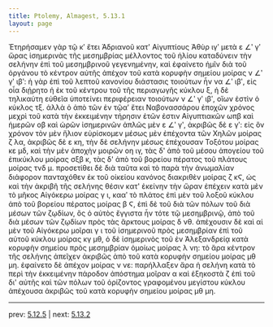 ```yaml
---
title: Ptolemy, Almagest, 5.13.1
layout: page
---
```


Ἐτηρήσαμεν γὰρ τῷ κʹ ἔτει Ἁδριανοῦ κατ' Αἰγυπτίους Ἀθὺρ ιγʹ μετὰ ε ∠ʹ γʹ ὥρας ἰσημερινὰς τῆς μεσημβρίας μέλλοντος τοῦ ἡλίου καταδύνειν τὴν σελήνην ἐπὶ τοῦ μεσημβρινοῦ γεγενημένην, καὶ ἐφαίνετο ἡμῖν διὰ τοῦ ὀργάνου τὸ κέντρον αὐτῆς ἀπέχον τοῦ κατὰ κορυφὴν σημείου μοίρας ν ∠ʹ γʹ ιβʹ: ἡ γὰρ ἐπὶ τοῦ λεπτοῦ κανονίου διάστασις τοιούτων ἦν να ∠ʹ ιβʹ, εἰς οἷα διῄρητο ἡ ἐκ τοῦ κέντρου τοῦ τῆς περιαγωγῆς κύκλου ξ, ἡ δὲ τηλικαύτη εὐθεῖα ὑποτείνει περιφέρειαν τοιούτων ν ∠ʹ γʹ ιβʹ, οἵων ἐστὶν ὁ κύκλος τξ. ἀλλὰ ὁ ἀπὸ τῶν ἐν τῷαʹ ἔτει Ναβονασσάρου ἐποχῶν χρόνος μεχρὶ τοῦ κατὰ τὴν ἐκκειμένην τήρησιν ἐτῶν ἐστιν Αἰγυπτιακῶν ωπβ καὶ ἡμερῶν οβ καὶ ὡρῶν ἰσημερινῶν ἁπλῶς μὲν ε ∠ʹ γʹ, ἀκριβῶς δὲ ε γʹ: εἰς ὃν χρόνον τὸν μὲν ἥλιον εὑρίσκομεν μέσως μὲν ἐπέχοντα τῶν Χηλῶν μοίρας ζ λα, ἀκριβῶς δὲ ε κη, τὴν δὲ σελήνην μέσως ἐπέχουσαν Τοξότου μοίρας κε μδ, καὶ τὴν μὲν ἀποχὴν μοιρῶν οη ιγ, τὰς δ' ἀπὸ τοῦ μέσου ἀπογείου τοῦ ἐπικύκλου μοίρας σξβ κ, τὰς δ' ἀπὸ τοῦ βορείου πέρατος τοῦ πλάτους μοίρας τνδ μ. προσετίθει δὲ διὰ ταῦτα καὶ τὸ παρὰ τὴν ἀνωμαλίαν διάφορον πανταχόθεν ἐκ τοῦ οἰκείου κανόνος διακριθὲν μοίρας ζ κϚ, ὡς καὶ τὴν ἀκριβῆ τῆς σελήνης θέσιν κατ' ἐκείνην τὴν ὥραν ἐπέχειν κατὰ μὲν τὸ μῆκος Αἰγόκερω μοίρας γ ι, κααʹ τὸ πλάτος ἐπὶ μὲν τοῦ λοξοῦ κύκλου ἀπὸ τοῦ βορείου πέρατος μοίρας β Ϛ, ἐπὶ δὲ τοῦ διὰ τῶν πόλων τοῦ διὰ μέσων τῶν ζῳδίων, ὃς ὁ αὐτὸς ἔγγιστα ἦν τότε τῷ μεσημβρινῷ, ἀπὸ τοῦ διὰ μέσων τῶν ζῳδίων πρὸς τὰς ἄρκτους μοίρας δ νθ. ἀπέχουσιν δὲ καὶ αἱ μὲν τοῦ Αἰγόκερω μοῖραι γ ι τοῦ ἰσημερινοῦ πρὸς μεσημβρίαν ἐπὶ τοῦ αὐτοῦ κύκλου μοίρας κγ μθ, ὁ δὲ ἰσημερινὸς τοῦ ἐν Ἀλεξανδρείᾳ κατὰ κορυφὴν σημείου πρὸς μεσημβρίαν ὁμοίως μοίρας λ νη: τὸ ἄρα κέντρον τῆς σελήνης ἀπεῖχεν ἀκριβῶς ἀπὸ τοῦ κατὰ κορυφὴν σημείου μοίρας μθ μη. ἐφαίνετο δὲ ἀπέχον μοίρας ν νε: παρήλλαξεν ἄρα ἡ σελήνη κατὰ τὸ περὶ τὴν ἐκκειμένην πάροδον ἀπόστημα μοῖραν α καὶ ἑξηκοστὰ ζ ἐπὶ τοῦ δι' αὐτῆς καὶ τῶν πόλων τοῦ ὁρίζοντος γραφομένου μεγίστου κύκλου ἀπέχουσα ἀκριβῶς τοῦ κατὰ κορυφὴν σημείου μοίρας μθ μη. 

---

prev: [5.12.5](../5.12.5/) | next: [5.13.2](../5.13.2/)

